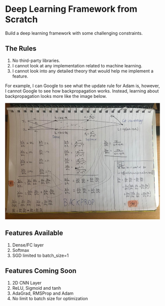 # Deep Learning Framework from Scratch

Build a deep learning framework with some challenging constraints.

## The Rules

1. No third-party libraries.
2. I cannot look at any implementation related to machine learning.
3. I cannot look into any detailed theory that would help me implement a feature.

For example, I can Google to see what the update rule for Adam is, however, I cannot Google to see how backpropagation works. Instead, learning about backpropagation looks more like the image below.



<img src="backprop_simple_example.jpg" width="600">

## Features Available 

1. Dense/FC layer
2. Softmax
3. SGD limited to batch_size=1

## Features Coming Soon

1. 2D CNN Layer
2. ReLU, Sigmoid and tanh
3. AdaGrad, RMSProp and Adam
4. No limit to batch size for optimization


